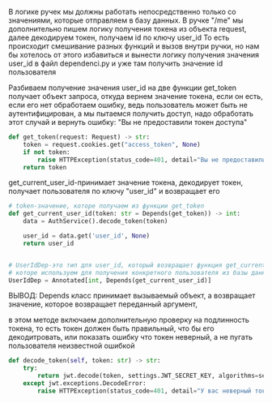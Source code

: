 В логике ручек мы должны работать непосредственно только со значениями, которые отправляем в базу
данных. В ручке "/me" мы дополнительно пишем логику получения токена из объекта request,
далее декодируем токен, получаем id по ключу user_id
То есть происходит смешивание разных функций и вызов внутри ручки, но
нам бы хотелось от этого избавиться и вынести логику получения значения
user_id в файл dependenci.py и уже там получить значение id пользователя

Разбиваем получение значения user_id на две функции
get_token получает объект запроса, откуда вернем значение токена, если он есть, если его нет обработаем ошибку,
ведь пользователь может быть не аутентифицирован, а мы пытаемся получить доступ, надо обработать этот случай
и вернуть ошибку: "Вы не предоставили токен доступа"

```python
def get_token(request: Request) -> str:
    token = request.cookies.get("access_token", None)
    if not token:
        raise HTTPException(status_code=401, detail="Вы не предоставили токен доступа")
    return token
```

get_current_user_id-принимает значение токена, декодирует токен, получает пользователя по ключу "user_id"
и возвращает его

```python
# token-значение, которе получаем из функции get_token
def get_current_user_id(token: str = Depends(get_token)) -> int:
    data = AuthService().decode_token(token)

    user_id = data.get('user_id', None)
    return user_id


# UserIdDep-это тип для user_id, который возвращает функция get_current_user_id и в итоге получаем значение,
# которе используем для получения конкретного пользователя из базы данных 
UserIdDep = Annotated[int, Depends(get_current_user_id)]
```

ВЫВОД: Depends класс принимает вызываемый объект, а возвращает значение, которое возвращает переданный аргумент,

в этом методе включаем дополнительную проверку на подлинность токена, то есть токен должен быть правильный,
что бы его декодитровать, или показать ошибку что токен неверный, а не пугать пользователя неизвестной ошибкой

```python
def decode_token(self, token: str) -> str:
    try:
        return jwt.decode(token, settings.JWT_SECRET_KEY, algorithms=settings.JWY_ALGORITHM)
    except jwt.exceptions.DecodeError:
        raise HTTPException(status_code=401, detail="У вас неверный токен")
```
